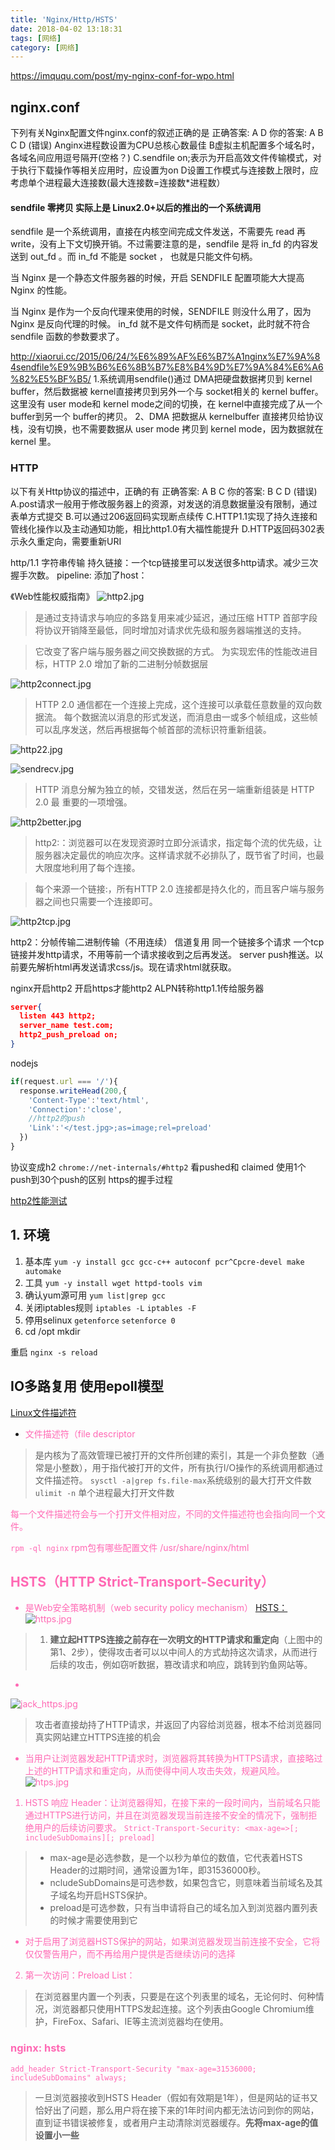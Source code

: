 ```yaml
---
title: 'Nginx/Http/HSTS'
date: 2018-04-02 13:18:31
tags: [网络]
category: [网络]
---
```




https://imququ.com/post/my-nginx-conf-for-wpo.html

## nginx.conf
下列有关Nginx配置文件nginx.conf的叙述正确的是
正确答案: A D   你的答案: A B C D (错误)
Anginx进程数设置为CPU总核心数最佳
B虚拟主机配置多个域名时，各域名间应用逗号隔开(空格？)
C.sendfile on;表示为开启高效文件传输模式，对于执行下载操作等相关应用时，应设置为on
D设置工作模式与连接数上限时，应考虑单个进程最大连接数(最大连接数=连接数*进程数）

#### sendfile 零拷贝 实际上是 Linux2.0+以后的推出的一个系统调用
sendfile 是一个系统调用，直接在内核空间完成文件发送，不需要先 read 再 write，没有上下文切换开销。不过需要注意的是，sendfile 是将 in_fd 的内容发送到 out_fd 。而 in_fd 不能是 socket ， 也就是只能文件句柄。 

当 Nginx 是一个静态文件服务器的时候，开启 SENDFILE 配置项能大大提高 Nginx 的性能。

当 Nginx 是作为一个反向代理来使用的时候，SENDFILE 则没什么用了，因为 Nginx 是反向代理的时候。 in_fd 就不是文件句柄而是 socket，此时就不符合 sendfile 函数的参数要求了。

http://xiaorui.cc/2015/06/24/%E6%89%AF%E6%B7%A1nginx%E7%9A%84sendfile%E9%9B%B6%E6%8B%B7%E8%B4%9D%E7%9A%84%E6%A6%82%E5%BF%B5/
1.系统调用sendfile()通过 DMA把硬盘数据拷贝到 kernel buffer，然后数据被 kernel直接拷贝到另外一个与 socket相关的 kernel buffer。这里没有 user mode和 kernel mode之间的切换，在 kernel中直接完成了从一个 buffer到另一个 buffer的拷贝。
2、DMA 把数据从 kernelbuffer 直接拷贝给协议栈，没有切换，也不需要数据从 user mode 拷贝到 kernel mode，因为数据就在 kernel 里。

### HTTP
以下有关Http协议的描述中，正确的有
正确答案: A B C   你的答案: B C D (错误)
A.post请求一般用于修改服务器上的资源，对发送的消息数据量没有限制，通过表单方式提交
B.可以通过206返回码实现断点续传
C.HTTP1.1实现了持久连接和管线化操作以及主动通知功能，相比http1.0有大福性能提升
D.HTTP返回码302表示永久重定向，需要重新URI

http/1.1 字符串传输
持久链接：一个tcp链接里可以发送很多http请求。减少三次握手次数。
pipeline:
添加了host：

《Web性能权威指南》
![http2.jpg](https://iota-1254040271.cos.ap-shanghai.myqcloud.com/image/http2.jpg)
>是通过支持请求与响应的多路复用来减少延迟，通过压缩 HTTP
首部字段将协议开销降至最低，同时增加对请求优先级和服务器端推送的支持。

> 它改变了客户端与服务器之间交换数据的方式。
> 为实现宏伟的性能改进目标，HTTP  2.0 增加了新的二进制分帧数据层

![http2connect.jpg](https://iota-1254040271.cos.ap-shanghai.myqcloud.com/image/http2connect.jpg)

> HTTP  2.0 通信都在一个连接上完成，这个连接可以承载任意数量的双向数据流。
> 每个数据流以消息的形式发送，而消息由一或多个帧组成，这些帧可以乱序发送，然后再根据每个帧首部的流标识符重新组装。

![http22.jpg](https://iota-1254040271.cos.ap-shanghai.myqcloud.com/image/http22.jpg)

![sendrecv.jpg](https://iota-1254040271.cos.ap-shanghai.myqcloud.com/image/sendrecv.jpg)
> HTTP 消息分解为独立的帧，交错发送，然后在另一端重新组装是 HTTP  2.0 最
重要的一项增强。

![http2better.jpg](https://iota-1254040271.cos.ap-shanghai.myqcloud.com/image/http2better.jpg)

> http2:：浏览器可以在发现资源时立即分派请求，指定每个流的优先级，让服务器决定最优的响应次序。这样请求就不必排队了，既节省了时间，也最大限度地利用了每个连接。 

> 每个来源一个链接:，所有HTTP 2.0 连接都是持久化的，而且客户端与服务器之间也只需要一个连接即可。

![http2tcp.jpg](https://iota-1254040271.cos.ap-shanghai.myqcloud.com/image/http2tcp.jpg)

http2：分帧传输二进制传输（不用连续）
信道复用 同一个链接多个请求
一个tcp链接并发http请求，不用等前一个请求接收到之后再发送。
server push推送。以前要先解析html再发送请求css/js。现在请求html就获取。

nginx开启http2 开启https才能http2
ALPN转称http1.1传给服务器
```json
server{
  listen 443 http2;
  server_name test.com;
  http2_push_preload on;
}
```
nodejs
```javascript
if(request.url === '/'){
  response.writeHead(200,{
    'Content-Type':'text/html',
    'Connection':'close',
    //http2的push
    'Link':'</test.jpg>;as=image;rel=preload'
  })
}
```
协议变成h2
`chrome://net-internals/#http2` 看pushed和 claimed 使用1个push到30个push的区别
https的握手过程


[http2性能测试](http2.akamai.com/demo/http2-lab.html)


## 1. 环境
1. 基本库
`yum -y install gcc gcc-c++ autoconf pcr^Cpcre-devel make automake`
2. 工具
`yum -y install wget httpd-tools vim`
3. 确认yum源可用
`yum list|grep gcc`
4. 关闭iptables规则
`iptables -L` `iptables -F`
5. 停用selinux
`getenforce`   `setenforce 0`
6. cd /opt mkdir

重启 `nginx -s reload`

## IO多路复用  使用epoll模型
[Linux文件描述符](https://blog.csdn.net/cywosp/article/details/38965239)
- <font color=HotPink>文件描述符（file descriptor<font>
> 是内核为了高效管理已被打开的文件所创建的索引，其是一个非负整数（通常是小整数），用于指代被打开的文件，所有执行I/O操作的系统调用都通过文件描述符。
`sysctl -a|grep fs.file-max`系统级别的最大打开文件数
`ulimit -n` 单个进程最大打开文件数

每一个文件描述符会与一个打开文件相对应，不同的文件描述符也会指向同一个文件。

`rpm -ql nginx` rpm包有哪些配置文件
/usr/share/nginx/html

## HSTS（HTTP Strict-Transport-Security）
* 是Web安全策略机制（web security policy mechanism）
[HSTS：](https://www.jianshu.com/p/caa80c7ad45c)
![https.jpg](https://iota-1254040271.cos.ap-shanghai.myqcloud.com/image/https.jpg)
> 1. **建立起HTTPS连接之前存在一次明文的HTTP请求和重定向**（上图中的第1、2步），使得攻击者可以以中间人的方式劫持这次请求，从而进行后续的攻击，例如窃听数据，篡改请求和响应，跳转到钓鱼网站等。
- 
![jack_https.jpg](https://iota-1254040271.cos.ap-shanghai.myqcloud.com/image/jack_https.jpg)
> 攻击者直接劫持了HTTP请求，并返回了内容给浏览器，根本不给浏览器同真实网站建立HTTPS连接的机会

- 当用户让浏览器发起HTTP请求时，浏览器将其转换为HTTPS请求，直接略过上述的HTTP请求和重定向，从而使得中间人攻击失效，规避风险。
![htps.jpg](https://iota-1254040271.cos.ap-shanghai.myqcloud.com/image/htps.jpg)
1. HSTS 响应 Header：让浏览器得知，在接下来的一段时间内，当前域名只能通过HTTPS进行访问，并且在浏览器发现当前连接不安全的情况下，强制拒绝用户的后续访问要求。
`Strict-Transport-Security: <max-age=>[; includeSubDomains][; preload]`
> - max-age是必选参数，是一个以秒为单位的数值，它代表着HSTS Header的过期时间，通常设置为1年，即31536000秒。
> - ncludeSubDomains是可选参数，如果包含它，则意味着当前域名及其子域名均开启HSTS保护。
> - preload是可选参数，只有当申请将自己的域名加入到浏览器内置列表的时候才需要使用到它

- 对于启用了浏览器HSTS保护的网站，如果浏览器发现当前连接不安全，它将仅仅警告用户，而不再给用户提供是否继续访问的选择
2. 第一次访问：Preload List：
> 在浏览器里内置一个列表，只要是在这个列表里的域名，无论何时、何种情况，浏览器都只使用HTTPS发起连接。这个列表由Google Chromium维护，FireFox、Safari、IE等主流浏览器均在使用。

### nginx: hsts
`add_header Strict-Transport-Security "max-age=31536000; includeSubDomains" always;`
> 一旦浏览器接收到HSTS Header（假如有效期是1年），但是网站的证书又恰好出了问题，那么用户将在接下来的1年时间内都无法访问到你的网站，直到证书错误被修复，或者用户主动清除浏览器缓存。**先将max-age的值设置小一些**



